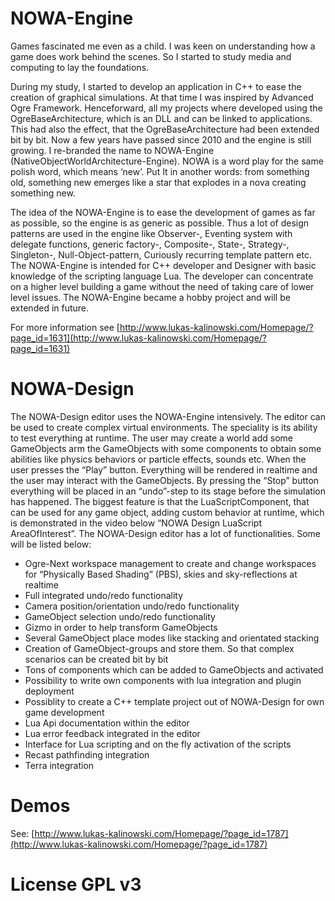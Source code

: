 # NOWA-Engine

Games fascinated me even as a child. I was keen on understanding how a game does work behind the scenes. So I started to study media and computing to lay the foundations.

During my study, I started to develop an application in C++ to ease the creation of graphical simulations.
At that time I was inspired by Advanced Ogre Framework. Henceforward, all my projects where developed using the OgreBaseArchitecture, which is an DLL and can be linked to applications.
This had also the effect, that the OgreBaseArchitecture had been extended bit by bit. Now a few years have passed since 2010 and the engine is still growing. I re-branded the name to NOWA-Engine (NativeObjectWorldArchitecture-Engine).
NOWA is a word play for the same polish word, which means ‘new’. Put It in another words: from something old, something new emerges like a star that explodes in a nova creating something new.

The idea of the NOWA-Engine is to ease the development of games as far as possible, so the engine is as generic as possible.
Thus a lot of design patterns are used in the engine like Observer-, Eventing system with delegate functions, generic factory-, Composite-, State-, Strategy-, Singleton-, Null-Object-pattern, Curiously recurring template pattern etc.
The NOWA-Engine is intended for C++ developer and Designer with basic knowledge of the scripting language Lua.
The developer can concentrate on a higher level building a game without the need of taking care of lower level issues.
The NOWA-Engine became a hobby project and will be extended in future.

For more information see [http://www.lukas-kalinowski.com/Homepage/?page_id=1631](http://www.lukas-kalinowski.com/Homepage/?page_id=1631)

# NOWA-Design
The NOWA-Design editor uses the NOWA-Engine intensively. The editor can be used to create complex virtual environments. The speciality is its ability to test everything at runtime. The user may create a world add some GameObjects arm the GameObjects with some components to obtain some abilities like physics behaviors or particle effects, sounds etc. When the user presses the “Play” button. Everything will be rendered in realtime and the user may interact with the GameObjects. By pressing the “Stop” button everything will be placed in an “undo”-step to its stage before the simulation has happened. The biggest feature is that the LuaScriptComponent, that can be used for any game object, adding custom behavior at runtime, which is demonstrated in the video below “NOWA Design LuaScript AreaOfInterest”. The NOWA-Design editor has a lot of functionalities. Some will be listed below:

- Ogre-Next workspace management to create and change workspaces for “Physically Based Shading” (PBS), skies and sky-reflections at realtime
- Full integrated undo/redo functionality
- Camera position/orientation undo/redo functionality
- GameObject selection undo/redo functionality
- Gizmo in order to help transform GameObjects
- Several GameObject place modes like stacking and orientated stacking
- Creation of GameObject-groups and store them. So that complex scenarios can be created bit by bit
- Tons of components which can be added to GameObjects and activated
- Possibility to write own components with lua integration and plugin deployment
- Possiblity to create a C++ template project out of NOWA-Design for own game development
- Lua Api documentation within the editor
- Lua error feedback integrated in the editor
- Interface for Lua scripting and on the fly activation of the scripts
- Recast pathfinding integration
- Terra integration

# Demos
See: [http://www.lukas-kalinowski.com/Homepage/?page_id=1787](http://www.lukas-kalinowski.com/Homepage/?page_id=1787)

# License GPL v3
